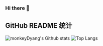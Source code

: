 ### Hi there 👋

<!--
**monkeyDyang/monkeyDyang** is a ✨ _special_ ✨ repository because its `README.md` (this file) appears on your GitHub profile.

Here are some ideas to get you started:

- 🔭 I’m currently working on ...
- 🌱 I’m currently learning ...
- 👯 I’m looking to collaborate on ...
- 🤔 I’m looking for help with ...
- 💬 Ask me about ...
- 📫 How to reach me: ...
- 😄 Pronouns: ...
- ⚡ Fun fact: ...
-->

## GitHub README 统计
![monkeyDyang's Github stats](https://github-readme-stats.vercel.app/api?username=monkeyDyang&show_icons=true)
![Top Langs](https://github-readme-stats.vercel.app/api/top-langs/?username=monkeyDyang&layout=compact)
